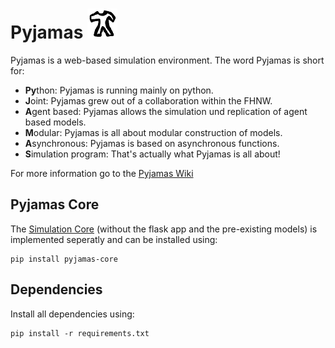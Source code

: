# Pyjamas ![alt text](https://raw.githubusercontent.com/schmocker/Pyjamas/master/FlaskApp/static/images/favicon48.png "Logo Title Text 1")
Pyjamas is a web-based simulation environment. The word Pyjamas is short for:

* **Py**thon: Pyjamas is running mainly on python.
* **J**oint: Pyjamas grew out of a collaboration within the FHNW.
* **A**gent based: Pyjamas allows the simulation und replication of agent based models.
* **M**odular: Pyjamas is all about modular construction of models.
* **A**synchronous: Pyjamas is based on asynchronous functions.
* **S**imulation program: That's actually what Pyjamas is all about!

For more information go to the [Pyjamas Wiki](https://github.com/schmocker/Pyjamas/wiki)

## Pyjamas Core
The [Simulation Core](https://github.com/schmocker/pyjamas_core) (without the flask app and the pre-existing models) is implemented seperatly and can be installed using:
```
pip install pyjamas-core
```

## Dependencies
Install all dependencies using:
```
pip install -r requirements.txt
```
